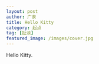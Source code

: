 ```yaml
---
layout: post
author: 广隶
title: Hello Kitty
category: 起点
tag: [扯淡]
featured_image: /images/cover.jpg
---
```


Hello Kitty.
